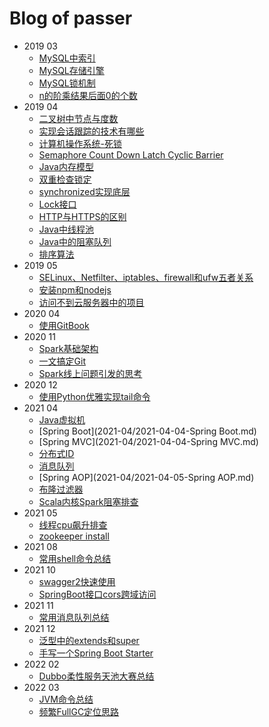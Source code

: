 # Blog of passer

- 2019 03
  * [MySQL中索引](2019-03/2019-03-14-MySQL中索引.md)
  * [MySQL存储引擎](2019-03/2019-03-14-MySQL存储引擎.md)
  * [MySQL锁机制](2019-03/2019-03-14-MySQL锁机制.md)
  * [n的阶乘结果后面0的个数](2019-03/2019-03-20-n的阶乘结果后面0的个数.md)
- 2019 04
  * [二叉树中节点与度数](2019-04/2019-04-06-二叉树中节点与度数.md)
  * [实现会话跟踪的技术有哪些](2019-04/2019-04-12-会话跟踪实现的技术.md)
  * [计算机操作系统-死锁](2019-04/2019-04-13-计算机操作系统-死锁.md)
  * [Semaphore Count Down Latch Cyclic Barrier](2019-04/2019-04-14-CountDownLatch-CyclicBarrier-Semaphore.md)
  * [Java内存模型](2019-04/2019-04-14-Java内存模型.md)
  * [双重检查锁定](2019-04/2019-04-14-双重检查锁定与延迟初始化.md)
  * [synchronized实现底层](2019-04/2019-04-16-synchronized.md)
  * [Lock接口](2019-04/2019-04-23-Lock接口.md)
  * [HTTP与HTTPS的区别](2019-04/2019-04-24-HTTP和HTTPS区别.md)
  * [Java中线程池](2019-04/2019-04-26-Java中线程池.md)
  * [Java中的阻塞队列](2019-04/2019-04-28-Java中的阻塞队列.md)
  * [排序算法](2019-04/2019-04-29-排序算法.md)
- 2019 05
  * [SELinux、Netfilter、iptables、firewall和ufw五者关系](2019-05/2019-05-14-SELinux、Netfilter、iptables、firewall和ufw五者关系.md)
  * [安装npm和nodejs](2019-05/2019-05-14-安装npm和nodejs.md)
  * [访问不到云服务器中的项目](2019-05/2019-05-14-访问不到云服务器中的项目.md)
- 2020 04
  * [使用GitBook](2020-04/2020-04-18-使用GitBook.md)
- 2020 11
  * [Spark基础架构](2020-11/2020-11-01-Spark基础架构.md)
  * [一文搞定Git](2020-11/2020-11-08-一文搞定Git.md)
  * [Spark线上问题引发的思考](2020-11/2020-11-22-Spark线上问题引发的思考.md)
- 2020 12
  * [使用Python优雅实现tail命令](2020-12/2020-12-04-使用Python优雅地实现tail命令.md)
- 2021 04
  * [Java虚拟机](2021-04/2021-04-01-Java虚拟机.md)
  * [Spring Boot](2021-04/2021-04-04-Spring Boot.md)
  * [Spring MVC](2021-04/2021-04-04-Spring MVC.md)
  * [分布式ID](2021-04/2021-04-04-分布式ID.md)
  * [消息队列](2021-04/2021-04-04-消息队列.md)
  * [Spring AOP](2021-04/2021-04-05-Spring AOP.md)
  * [布隆过滤器](2021-04/2021-04-05-布隆过滤器.md)  
  * [Scala内核Spark阻塞排查](2021-04/2021-04-24-Jupyter%20Scala内核Spark阻塞排查.md)
- 2021 05
  * [线程cpu飙升排查](2021-05/线程CPU飙升排查.md)
  * [zookeeper install](2021-05/zookeeper%20install.md)
- 2021 08
  * [常用shell命令总结](2021-08/1%20常用Shell命令总结.md)
- 2021 10
  * [swagger2快速使用](2021-10/swagger2快速使用.md)
  * [SpringBoot接口cors跨域访问](2021-10/SpringBoot接口cors跨域访问.md)
- 2021 11
  * [常用消息队列总结](2021-11/常用消息队列总结.md)
- 2021 12
  * [泛型中的extends和super](2021-12/泛型中的extends和super.md)
  * [手写一个Spring Boot Starter](2021-12/手写一个Spring%20Boot%20Starter.md)
- 2022 02
  * [Dubbo柔性服务天池大赛总结](2022-02/Dubbo柔性服务天池大赛.md)
- 2022 03
  * [JVM命令总结](2022-03/JVM排查一些命令总结.md)
  * [频繁FullGC定位思路](2022-03/频繁FullGC定位思路.md)

